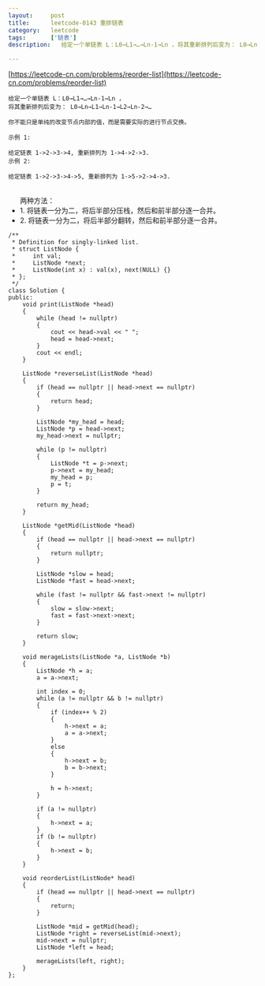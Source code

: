 ```yaml
---
layout:     post
title:      leetcode-0143 重排链表
category:   leetcode
tags:       ['链表']
description:   给定一个单链表 L：L0→L1→…→Ln-1→Ln ，将其重新排列后变为： L0→Ln→L1→Ln-1→L2→Ln-2→...

---
```

[https://leetcode-cn.com/problems/reorder-list](https://leetcode-cn.com/problems/reorder-list)

    给定一个单链表 L：L0→L1→…→Ln-1→Ln ，
    将其重新排列后变为： L0→Ln→L1→Ln-1→L2→Ln-2→…
    
    你不能只是单纯的改变节点内部的值，而是需要实际的进行节点交换。
    
    示例 1:
    
    给定链表 1->2->3->4, 重新排列为 1->4->2->3.
    示例 2:
    
    给定链表 1->2->3->4->5, 重新排列为 1->5->2->4->3.
  
  <ul>
  <br/>
  两种方法：
 	<li>1. 将链表一分为二，将后半部分压栈，然后和前半部分逐一合并。</li>
	<li>2. 将链表一分为二，将后半部分翻转，然后和前半部分逐一合并。</li>
  </ul>
	
	/**
	 * Definition for singly-linked list.
	 * struct ListNode {
	 *     int val;
	 *     ListNode *next;
	 *     ListNode(int x) : val(x), next(NULL) {}
	 * };
	 */
	class Solution {
	public:
	    void print(ListNode *head)
	    {
	        while (head != nullptr)
	        {
	            cout << head->val << " ";
	            head = head->next;
	        }
	        cout << endl;
	    }
	
	    ListNode *reverseList(ListNode *head)
	    {
	        if (head == nullptr || head->next == nullptr)
	        {
	            return head;
	        }
	
	        ListNode *my_head = head;
	        ListNode *p = head->next;
	        my_head->next = nullptr;
	
	        while (p != nullptr)
	        {
	            ListNode *t = p->next;
	            p->next = my_head;
	            my_head = p;
	            p = t;
	        }
	
	        return my_head;
	    }
	
	    ListNode *getMid(ListNode *head)
	    {
	        if (head == nullptr || head->next == nullptr)
	        {
	            return nullptr;
	        }
	
	        ListNode *slow = head;
	        ListNode *fast = head->next;
	
	        while (fast != nullptr && fast->next != nullptr)
	        {
	            slow = slow->next;
	            fast = fast->next->next;
	        }
	
	        return slow;
	    }
	
	    void merageLists(ListNode *a, ListNode *b)
	    {
	        ListNode *h = a;
	        a = a->next;
	
	        int index = 0;
	        while (a != nullptr && b != nullptr)
	        {
	            if (index++ % 2)
	            {
	                h->next = a;
	                a = a->next;
	            }
	            else
	            {
	                h->next = b;
	                b = b->next;
	            }
	
	            h = h->next;
	        }
	        
	        if (a != nullptr)
	        {
	            h->next = a;
	        }
	        if (b != nullptr)
	        {
	            h->next = b;
	        }
	    }
	
	    void reorderList(ListNode* head)
	    {
	        if (head == nullptr || head->next == nullptr)
	        {
	            return;
	        }
	        
	        ListNode *mid = getMid(head);
	        ListNode *right = reverseList(mid->next);
	        mid->next = nullptr;
	        ListNode *left = head;
	
	        merageLists(left, right);
	    }
	};    